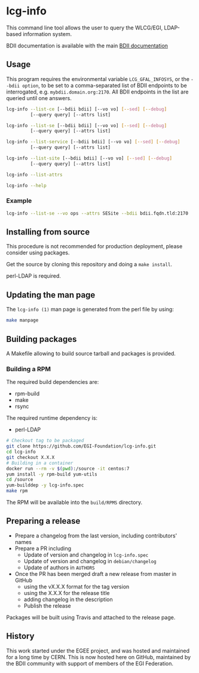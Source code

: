 # lcg-info

This command line tool allows the user to query the WLCG/EGI, LDAP-based
information system.

BDII documentation is available with the main [BDII
documentation](https://gridinfo-documentation.readthedocs.io/)

## Usage

This program requires the environmental variable `LCG_GFAL_INFOSYS`, or the
`--bdii option`, to be set to a comma-separated list of BDII endpoints to be
interrogated, e.g. `mybdii.domain.org:2170`. All BDII endpoints in the list are
queried until one answers.

```sh
lcg-info --list-ce [--bdii bdii] [--vo vo] [--sed] [--debug]
         [--query query] [--attrs list]

lcg-info --list-se [--bdii bdii] [--vo vo] [--sed] [--debug]
         [--query query] [--attrs list]

lcg-info --list-service [--bdii bdii] [--vo vo] [--sed] [--debug]
         [--query query] [--attrs list]

lcg-info --list-site [--bdii bdii] [--vo vo] [--sed] [--debug]
         [--query query] [--attrs list]

lcg-info --list-attrs

lcg-info --help
```

### Example

```sh
lcg-info --list-se --vo ops --attrs SESite --bdii bdii.fqdn.tld:2170
```

## Installing from source

This procedure is not recommended for production deployment, please consider
using packages.

Get the source by cloning this repository and doing a `make install`.

perl-LDAP is required.

## Updating the man page

The `lcg-info (1)` man page is generated from the perl file by using:

```sh
make manpage
```

## Building packages

A Makefile allowing to build source tarball and packages is provided.

### Building a RPM

The required build dependencies are:

- rpm-build
- make
- rsync

The required runtime dependency is:

- perl-LDAP

```sh
# Checkout tag to be packaged
git clone https://github.com/EGI-Foundation/lcg-info.git
cd lcg-info
git checkout X.X.X
# Building in a container
docker run --rm -v $(pwd):/source -it centos:7
yum install -y rpm-build yum-utils
cd /source
yum-builddep -y lcg-info.spec
make rpm
```

The RPM will be available into the `build/RPMS` directory.

## Preparing a release

- Prepare a changelog from the last version, including contributors' names
- Prepare a PR including
  - Update of version and changelog in `lcg-info.spec`
  - Update of version and changelog in `debian/changelog`
  - Update of authors in `AUTHORS`
- Once the PR has been merged draft a new release from master in GitHub
  - using the vX.X.X format for the tag version
  - using the X.X.X for the release title
  - adding changelog in the description
  - Publish the release

Packages will be built using Travis and attached to the release page.

## History

This work started under the EGEE project, and was hosted and maintained for a
long time by CERN.
This is now hosted here on GitHub, maintained by the BDII community with
support of members of the EGI Federation.
